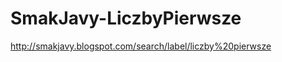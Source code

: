 SmakJavy-LiczbyPierwsze
=======================

http://smakjavy.blogspot.com/search/label/liczby%20pierwsze